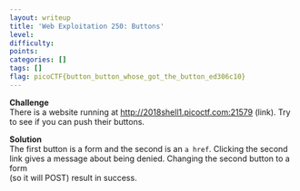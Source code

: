 ```yaml
---
layout: writeup
title: 'Web Exploitation 250: Buttons'
level: 
difficulty: 
points: 
categories: []
tags: []
flag: picoCTF{button_button_whose_got_the_button_ed306c10}
---
```

**Challenge**  
 There is a website running at http://2018shell1.picoctf.com:21579
(link). Try to see if you can push their buttons.

**Solution**  
The first button is a form and the second is an `a href`. Clicking the
second  
link gives a message about being denied. Changing the second button to a
form  
(so it will POST) result in success.

